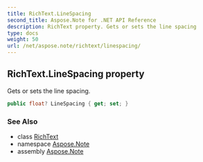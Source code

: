 ```yaml
---
title: RichText.LineSpacing
second_title: Aspose.Note for .NET API Reference
description: RichText property. Gets or sets the line spacing
type: docs
weight: 50
url: /net/aspose.note/richtext/linespacing/
---
```

## RichText.LineSpacing property

Gets or sets the line spacing.

```csharp
public float? LineSpacing { get; set; }
```

### See Also

* class [RichText](../)
* namespace [Aspose.Note](../../richtext/)
* assembly [Aspose.Note](../../../)


